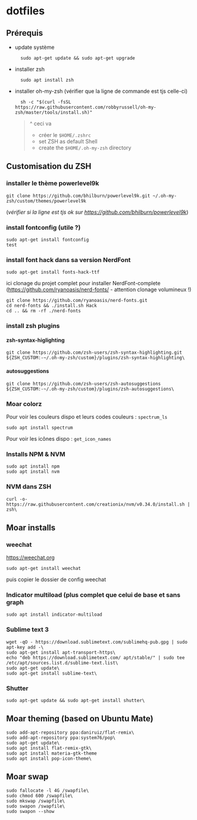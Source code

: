 # dotfiles

## Prérequis
- update système
    
        sudo apt-get update && sudo apt-get upgrade
     
- installer zsh 

        sudo apt install zsh
    
- installer oh-my-zsh (vérifier que la ligne de commande est tjs celle-ci)

        sh -c "$(curl -fsSL https://raw.githubusercontent.com/robbyrussell/oh-my-zsh/master/tools/install.sh)"

    > ^ ceci va 
    > - créer le `$HOME/.zshrc`
    > - set ZSH as default Shell
    > - create the `$HOME/.oh-my-zsh` directory        

## Customisation du ZSH
### installer le thème powerlevel9k

    git clone https://github.com/bhilburn/powerlevel9k.git ~/.oh-my-zsh/custom/themes/powerlevel9k

(_vérifier si la ligne est tjs ok sur https://github.com/bhilburn/powerlevel9k_)

### install fontconfig (utile ?)
    sudo apt-get install fontconfig
    test

### install font hack dans sa version NerdFont
    sudo apt-get install fonts-hack-ttf
    
ici clonage du projet complet pour installer NerdFont-complete (https://github.com/ryanoasis/nerd-fonts/ - attention clonage volumineux !)
 
    git clone https://github.com/ryanoasis/nerd-fonts.git
    cd nerd-fonts && ./install.sh Hack
    cd .. && rm -rf ./nerd-fonts

### install zsh plugins
#### zsh-syntax-higlighting
    git clone https://github.com/zsh-users/zsh-syntax-highlighting.git ${ZSH_CUSTOM:-~/.oh-my-zsh/custom}/plugins/zsh-syntax-highlighting\
#### autosuggestions
    git clone https://github.com/zsh-users/zsh-autosuggestions ${ZSH_CUSTOM:-~/.oh-my-zsh/custom}/plugins/zsh-autosuggestions\
    
### Moar colorz
Pour voir les couleurs dispo et leurs codes couleurs : `spectrum_ls`
    
    sudo apt install spectrum

Pour voir les icônes dispo : `get_icon_names`

### Installs NPM & NVM
    sudo apt install npm
    sudo apt install nvm
    
### NVM dans ZSH
    curl -o- https://raw.githubusercontent.com/creationix/nvm/v0.34.0/install.sh | zsh\

## Moar installs
### weechat 
https://weechat.org
    
    sudo apt-get install weechat

puis copier le dossier de config weechat

### Indicator multiload (plus complet que celui de base et sans graph
    sudo apt install indicator-multiload
    
### Sublime text 3
    wget -qO - https://download.sublimetext.com/sublimehq-pub.gpg | sudo apt-key add -\
    sudo apt-get install apt-transport-https\
    echo "deb https://download.sublimetext.com/ apt/stable/" | sudo tee /etc/apt/sources.list.d/sublime-text.list\
    sudo apt-get update\
    sudo apt-get install sublime-text\
    
### Shutter
    sudo apt-get update && sudo apt-get install shutter\
        

## Moar theming (based on Ubuntu Mate)
    sudo add-apt-repository ppa:daniruiz/flat-remix\
    sudo add-apt-repository ppa:system76/pop\
    sudo apt-get update\
    sudo apt install flat-remix-gtk\
    sudo apt install materia-gtk-theme
    sudo apt install pop-icon-theme\

## Moar swap
    sudo fallocate -l 4G /swapfile\
    sudo chmod 600 /swapfile\
    sudo mkswap /swapfile\
    sudo swapon /swapfile\
    sudo swapon --show
